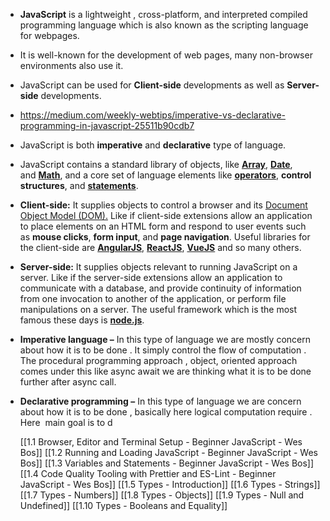 - **JavaScript** is a lightweight , cross-platform, and interpreted compiled programming language which is also known as the scripting language for webpages. 

- It is well-known for the development of web pages, many non-browser environments also use it.

- JavaScript can be used for **Client-side** developments as well as **Server-side** developments.
- https://medium.com/weekly-webtips/imperative-vs-declarative-programming-in-javascript-25511b90cdb7

- JavaScript is both **imperative** and **declarative** type of language. 

- JavaScript contains a standard library of objects, like [**Array**](https://www.geeksforgeeks.org/arrays-in-javascript/), [**Date**](https://www.geeksforgeeks.org/javascript-date-objects/), and [**Math**](obsidian://open?vault=Web%20Developer&file=%F0%9F%93%9A%20JavaScript%2F%F0%9F%97%83%EF%B8%8F%20JavaScript%20Wes%20Bos%2F2.1%20Function%20-%20Built-in), and a core set of language elements like [**operators**](https://www.geeksforgeeks.org/javascript-operators/), **control structures**, and [**statements**](https://www.geeksforgeeks.org/javascript-statements/). 

-   **Client-side:** It supplies objects to control a browser and its [Document Object Model (DOM).](https://www.geeksforgeeks.org/dom-document-object-model/) Like if client-side extensions allow an application to place elements on an HTML form and respond to user events such as **mouse clicks**, **form input**, and **page navigation**. Useful libraries for the client-side are [**AngularJS**](https://www.geeksforgeeks.org/introduction-to-angularjs/), [**ReactJS**](https://www.geeksforgeeks.org/react-js-introduction-working/), [**VueJS**](https://www.geeksforgeeks.org/vue-js/) and so many others.

-   **Server-side:** It supplies objects relevant to running JavaScript on a server. Like if the server-side extensions allow an application to communicate with a database, and provide continuity of information from one invocation to another of the application, or perform file manipulations on a server. The useful framework which is the most famous these days is [**node.js**](https://www.geeksforgeeks.org/introduction-to-nodejs/).

-   **Imperative language –** In this type of language we are mostly concern about how it is to be done . It simply control the flow of computation . The procedural programming approach , object, oriented approach comes under this like async await we are thinking what it is to be done further after async call.

-   **Declarative programming –** In this type of language we are concern about how it is to be done , basically here logical computation require . Here  main goal is to d

	 [[1.1 Browser, Editor and Terminal Setup - Beginner JavaScript - Wes Bos]]
	[[1.2 Running and Loading JavaScript - Beginner JavaScript - Wes Bos]]
	[[1.3 Variables and Statements - Beginner JavaScript - Wes Bos]]
	[[1.4 Code Quality Tooling with Prettier and ES-Lint - Beginner JavaScript - Wes Bos]]
	[[1.5 Types - Introduction]]
	[[1.6  Types - Strings]]
	[[1.7 Types - Numbers]]
	[[1.8 Types - Objects]]
	[[1.9 Types - Null and Undefined]]
	[[1.10  Types - Booleans and Equality]]
